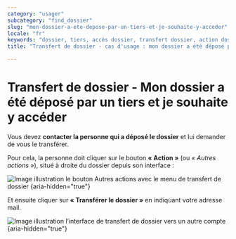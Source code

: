 ```yaml
---
category: "usager"
subcategory: "find_dossier"
slug: "mon-dossier-a-ete-depose-par-un-tiers-et-je-souhaite-y-acceder"
locale: "fr"
keywords: "dossier, tiers, accès dossier, transfert dossier, action dossier"
title: "Transfert de dossier - cas d'usage : mon dossier a été déposé par un tiers et je souhaite y accéder"

---
```


# Transfert de dossier - Mon dossier a été déposé par un tiers et je souhaite y accéder

Vous devez **contacter la personne qui a déposé le dossier** et lui demander de vous le transférer.

Pour cela, la personne doit cliquer sur le bouton **« Action »** (ou _« Autres actions »_), situé à droite du dossier depuis son interface :

![Image illustration le bouton Autres actions avec le menu de transfert de dossier {aria-hidden="true"}](faq/usager-dossier-actions-menu-transfer.png)

Et ensuite cliquer sur **« Transférer le dossier »** en indiquant votre adresse mail.

![Image illustration l’interface de transfert de dossier vers un autre compte {aria-hidden="true"}](faq/usager-transfer-dossier.png)
